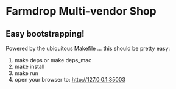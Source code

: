 Farmdrop Multi-vendor Shop
===========================

Easy bootstrapping!
-------------------

Powered by the ubiquitous Makefile ... this should be pretty easy:

1. make deps or make deps_mac
2. make install
3. make run
4. open your browser to: http://127.0.0.1:35003

